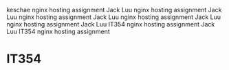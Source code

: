 keschae nginx hosting assignment
Jack Luu nginx hosting assignment
Jack Luu nginx hosting assignment
Jack Luu nginx hosting assignment
Jack Luu nginx hosting assignment
Jack Luu IT354  nginx hosting assignment
Jack Luu IT354 nginx hosting assignment
# IT354
